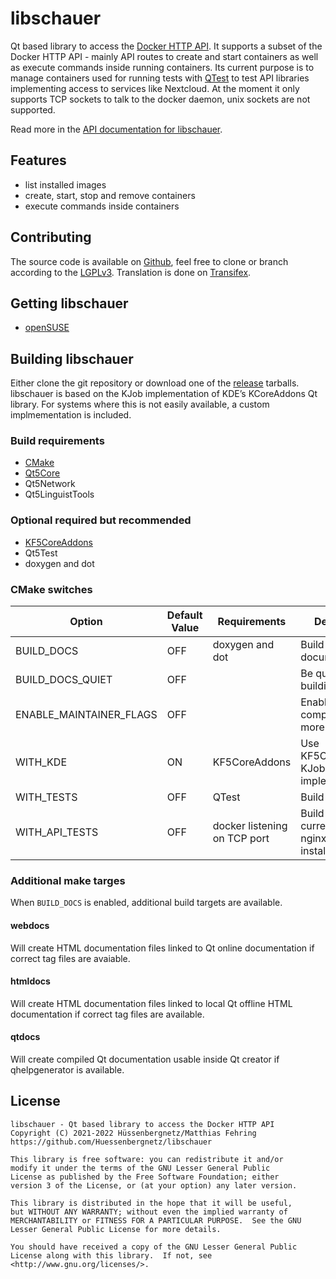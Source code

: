 # libschauer

Qt based library to access the [Docker HTTP API](https://docs.docker.com/engine/api/latest/). It supports a subset of the Docker HTTP API - mainly API routes to create and start containers as well as execute commands inside running containers. Its current purpose is to manage containers used for running tests with [QTest](https://doc.qt.io/qt-5/qtest-overview.html) to test API libraries implementing access to services like Nextcloud. At the moment it only supports TCP sockets to talk to the docker daemon, unix sockets are not supported.

Read more in the [API documentation for libschauer](https://doc.huessenbergnetz.de/libschauer/?pk_campaign=Github-Project-Libschauer&pk_kwd=ReadmeFile).

## Features
* list installed images
* create, start, stop and remove containers
* execute commands inside containers

## Contributing
The source code is available on [Github](https://github.com/Huessenbergnetz/libschauer/), feel free to clone or branch according to the [LGPLv3](https://github.com/Huessenbergnetz/libschauer/blob/master/COPYING.LESSER). Translation is done on [Transifex](https://www.transifex.com/huessenbergnetz/libschauer).

## Getting libschauer
* [openSUSE](https://software.opensuse.org/package/libSchauerQt5-0)

## Building libschauer
Either clone the git repository or download one of the [release](https://github.com/Huessenbergnetz/libschauer/releases) tarballs. libschauer is based on the KJob implementation of KDE’s KCoreAddons Qt library. For systems where this is not easily available, a custom implmementation is included.

### Build requirements
* [CMake](https://cmake.org/)
* [Qt5Core](https://www.qt.io/)
* Qt5Network
* Qt5LinguistTools

### Optional required but recommended
* [KF5CoreAddons](https://api.kde.org/frameworks/kcoreaddons/html/index.html)
* Qt5Test
* doxygen and dot

### CMake switches

| Option                  | Default Value | Requirements                  | Description
|-------------------------|---------------|-------------------------------|-------------
| BUILD_DOCS              | OFF           | doxygen and dot               | Build API documentation
| BUILD_DOCS_QUIET        | OFF           |                               | Be quiet when building API docs
| ENABLE_MAINTAINER_FLAGS | OFF           |                               | Enable some compiler flags for more warnings
| WITH_KDE                | ON            | KF5CoreAddons                 | Use KF5CoreAddeons KJob implementation
| WITH_TESTS              | OFF           | QTest                         | Build unit tests
| WITH_API_TESTS          | OFF           | docker listening on TCP port  | Build API tests, currently require nginx image installed

### Additional make targes
When `BUILD_DOCS` is enabled, additional build targets are available.

#### webdocs
Will create HTML documentation files linked to Qt online documentation if correct tag files are avaiable.

#### htmldocs
Will create HTML documentation files linked to local Qt offline HTML documentation if correct tag files are available.

#### qtdocs
Will create compiled Qt documentation usable inside Qt creator if qhelpgenerator is available.

## License

```
libschauer - Qt based library to access the Docker HTTP API
Copyright (C) 2021-2022 Hüssenbergnetz/Matthias Fehring
https://github.com/Huessenbergnetz/libschauer

This library is free software: you can redistribute it and/or
modify it under the terms of the GNU Lesser General Public
License as published by the Free Software Foundation; either
version 3 of the License, or (at your option) any later version.

This library is distributed in the hope that it will be useful,
but WITHOUT ANY WARRANTY; without even the implied warranty of
MERCHANTABILITY or FITNESS FOR A PARTICULAR PURPOSE.  See the GNU
Lesser General Public License for more details.

You should have received a copy of the GNU Lesser General Public
License along with this library.  If not, see <http://www.gnu.org/licenses/>.
```
